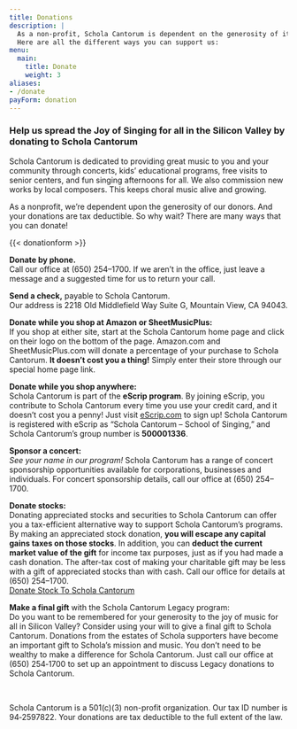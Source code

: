 ```yaml
---
title: Donations
description: |
  As a non-profit, Schola Cantorum is dependent on the generosity of its donors.
  Here are all the different ways you can support us:
menu:
  main:
    title: Donate
    weight: 3
aliases:
- /donate
payForm: donation
---
```


### Help us spread the Joy of Singing for all in the Silicon Valley by donating to Schola Cantorum

Schola Cantorum is dedicated to providing great music to you and your community
through concerts, kids’ educational programs, free visits to senior centers, and
fun singing afternoons for all.  We also commission new works by local
composers.  This keeps choral music alive and growing.

As a nonprofit, we’re dependent upon the generosity of our donors.  And your
donations are tax deductible.  So why wait?  There are many ways that you can
donate!

{{< donationform >}}

**Donate by phone.**  
Call our office at (650) 254–1700.  If we aren’t in the office, just leave a
message and a suggested time for us to return your call.

**Send a check,** payable to Schola Cantorum.  
Our address is 2218 Old Middlefield Way Suite G, Mountain View, CA 94043.

**Donate while you shop at Amazon or SheetMusicPlus:**  
If you shop at either site, start at the Schola Cantorum home page and click on
their logo on the bottom of the page.  Amazon.com and SheetMusicPlus.com will
donate a percentage of your purchase to Schola Cantorum.  **It doesn’t cost you
a thing!**  Simply enter their store through our special home page link.

**Donate while you shop anywhere:**  
Schola Cantorum is part of the **eScrip program**.  By joining eScrip, you
contribute to Schola Cantorum every time you use your credit card, and it
doesn’t cost you a penny!  Just visit [eScrip.com](http://www.escrip.com/) to
sign up!  Schola Cantorum is registered with eScrip as “Schola Cantorum – School
of Singing,” and Schola Cantorum’s group number is **500001336**.

**Sponsor a concert:**  
*See your name in our program!*  Schola Cantorum has a range of concert
sponsorship opportunities available for corporations, businesses and
individuals.  For concert sponsorship details, call our office at (650)
254–1700.

**Donate stocks:**  
Donating appreciated stocks and securities to Schola Cantorum can offer you a
tax-efficient alternative way to support Schola Cantorum’s programs.  By making
an appreciated stock donation, **you will escape any capital gains taxes on
those stocks**.  In addition, you can **deduct the current market value of the
gift** for income tax purposes, just as if you had made a cash donation.  The
after-tax cost of making your charitable gift may be less with a gift of
appreciated stocks than with cash.  Call our office for details at (650)
254–1700.
<br><a href="https://stockdonator.com/stock-information/?oid=ccfc77fe" target="_blank" class="btn btn-primary">Donate Stock To Schola Cantorum</a>

**Make a final gift** with the Schola Cantorum Legacy program:  
Do you want to be remembered for your generosity to the joy of music for all in
Silicon Valley?  Consider using your will to give a final gift to Schola
Cantorum.  Donations from the estates of Schola supporters have become an
important gift to Schola’s mission and music.  You don’t need to be wealthy to
make a difference for Schola Cantorum.  Just call our office at (650) 254‑1700
to set up an appointment to discuss Legacy donations to Schola Cantorum.

 

Schola Cantorum is a 501\(c)(3) non-profit organization.  Our tax ID number is
94‑2597822.  Your donations are tax deductible to the full extent of the law.
